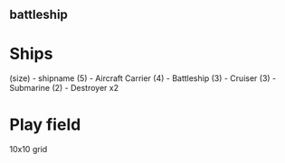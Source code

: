 ## battleship

# Ships
(size) - shipname
(5) - Aircraft Carrier
(4) - Battleship
(3) - Cruiser
(3) - Submarine
(2) - Destroyer x2

# Play field
10x10 grid
